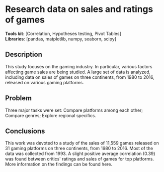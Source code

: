 # Research data on sales and ratings of games
**Tools kit**: [Correlation, Hypotheses testing, Pivot Tables] <br>
**Libraries**: [pandas, matplotlib, numpy, seaborn, scipy]

## Description
This study focuses on the gaming industry. In particular, various factors affecting game sales are being studied. A large set of data is analyzed, including data on sales of games on three continents, from 1980 to 2016, released on various gaming platforms.

## Problem
Three major tasks were set: Compare platforms among each other; Compare genres; Explore regional specifics.

## Сonclusions
This work was devoted to a study of the sales of 11,559 games released on 31 gaming platforms on three continents, from 1980 to 2016. Most of the data was collected from 1993.
A slight positive average correlation (0.39) was found between critics' ratings and sales of games for top platforms. More information on the findings can be found here.
